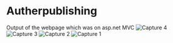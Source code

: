 # Autherpublishing
Output of the webpage which was on asp.net MVC
![Capture 4](https://user-images.githubusercontent.com/55830977/222427175-9a65ae7c-b20c-4406-a9d9-d4c94275a79c.JPG)
![Capture 3](https://user-images.githubusercontent.com/55830977/222427221-466311ad-5a8b-4ac7-a49b-7184eac45a57.JPG)
![Capture 2](https://user-images.githubusercontent.com/55830977/222427189-12e528a1-8721-42b6-8784-93a060c73ca0.JPG)
![Capture 1](https://user-images.githubusercontent.com/55830977/222427210-61dcf46d-b0e8-4929-8cee-c4360b45d20a.JPG)

